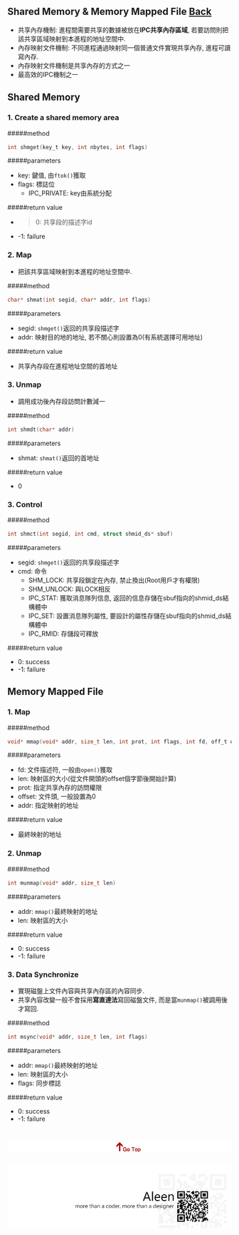 ## Shared Memory & Memory Mapped File [Back](./../IPC.md)

- 共享內存機制: 進程間需要共享的數據被放在**IPC共享內存區域**, 若要訪問則把該共享區域映射到本進程的地址空間中.
- 內存映射文件機制: 不同進程通過映射同一個普通文件實現共享內存, 進程可讀寫內存.
- 內存映射文件機制是共享內存的方式之一
- 最高效的IPC機制之一

## Shared Memory

### 1. Create a shared memory area

#####method
```c
int shmget(key_t key, int nbytes, int flags)
```

#####parameters
- key: 鍵值, 由```ftok()```獲取
- flags: 標誌位
	- IPC_PRIVATE: key由系統分配

#####return value
- >0: 共享段的描述字id
- -1: failure

### 2. Map

- 把該共享區域映射到本進程的地址空間中.

#####method
```c
char* shmat(int segid, char* addr, int flags)
```

#####parameters
- segid: ```shmget()```返回的共享段描述字
- addr: 映射目的地的地址, 若不關心則設置為0(有系統選擇可用地址)


#####return value
- 共享內存段在進程地址空間的首地址

### 3. Unmap

- 調用成功後內存段訪問計數減一

#####method
```c
int shmdt(char* addr)
```

#####parameters
- shmat: ```shmat()```返回的首地址

#####return value
- 0

### 3. Control

#####method
```c
int shmct(int segid, int cmd, struct shmid_ds* sbuf)
```

#####parameters
- segid: ```shmget()```返回的共享段描述字
- cmd: 命令
	- SHM_LOCK: 共享段鎖定在內存, 禁止換出(Root用戶才有權限)
	- SHM_UNLOCK: 與LOCK相反
	- IPC_STAT: 獲取消息隊列信息, 返回的信息存儲在sbuf指向的shmid_ds結構體中
	- IPC_SET: 設置消息隊列屬性, 要設計的屬性存儲在sbuf指向的shmid_ds結構體中
	- IPC_RMID: 存儲段可釋放

#####return value
- 0: success
- -1: failure

## Memory Mapped File

### 1. Map

#####method
```c
void* mmap(void* addr, size_t len, int prot, int flags, int fd, off_t offset)
```

#####parameters
- fd: 文件描述符, 一般由```open()```獲取
- len: 映射區的大小(從文件開頭的offset個字節後開始計算)
- prot: 指定共享內存的訪問權限
- offset: 文件頭, 一般設置為0
- addr: 指定映射的地址

#####return value
- 最終映射的地址

### 2. Unmap

#####method
```c
int munmap(void* addr, size_t len)
```

#####parameters
- addr: ```mmap()```最終映射的地址
- len: 映射區的大小

#####return value
- 0: success
- -1: failure

### 3. Data Synchronize

- 實現磁盤上文件內容與共享內存區的內容同步.
- 共享內容改變一般不會採用**寫直達法**寫回磁盤文件, 而是當```munmap()```被調用後才寫回.

#####method
```c
int msync(void* addr, size_t len, int flags)
```

#####parameters
- addr: ```mmap()```最終映射的地址
- len: 映射區的大小
- flags: 同步標誌

#####return value
- 0: success
- -1: failure


<a href="#" style="left:200px;"><img src="./../../../../pic/gotop.png"></a>
=====
<a href="http://aleen42.github.io/" target="_blank" ><img src="./../../../../pic/tail.gif"></a>
